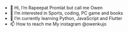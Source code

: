 - 👋 Hi, I’m Rapeepat Promlat but call me Owen
- 👀 I’m interested in Sports, coding, PC game and books
- 🌱 I’m currently learning Python, JavaScript and Flutter
- 📫 How to reach me My instagram @owenkujo

<!---
OwenKujo/OwenKujo is a ✨ special ✨ repository because its `README.md` (this file) appears on your GitHub profile.
You can click the Preview link to take a look at your changes.
--->
